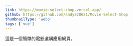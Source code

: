 ```yaml
---
link: https://movie-select-shop.vercel.app/
github: https://github.com/andy820621/Movie-Select-Shop
thumbnailType: 'webp'
tags: ['vue']
---
```


這是一個簡單的電影選購應用網頁。

